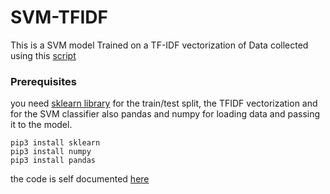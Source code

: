 # SVM-TFIDF
This is a SVM model Trained on a TF-IDF vectorization of Data collected using this <a href="https://github.com/prgmlu/youm-7-scraping">script</a>

### Prerequisites
you need <a href="http://scikit-learn.org/stable/">sklearn library</a> for the train/test split, the TFIDF vectorization and for the SVM classifier
also pandas and numpy for loading data and passing it to the model.

```
pip3 install sklearn
pip3 install numpy
pip3 install pandas
```
the code is self documented <a href="https://github.com/prgmlu/SVM-TFIDF/blob/master/SVM_TF-IDF.ipynb">here</a>
